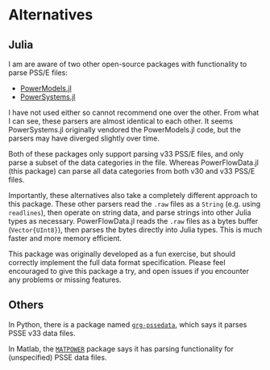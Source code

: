 # Alternatives

## Julia

I am are aware of two other open-source packages with functionality to parse PSS/E files:
  - [PowerModels.jl](https://lanl-ansi.github.io/PowerModels.jl/stable/parser/#PTI-Data-Files-(PSS/E))
  - [PowerSystems.jl](https://nrel-siip.github.io/PowerSystems.jl/stable/modeler_guide/generated_parsing/)

I have not used either so cannot recommend one over the other.
From what I can see, these parsers are almost identical to each other.
It seems PowerSystems.jl originally vendored the PowerModels.jl code, but the parsers may have diverged slightly over time.

Both of these packages only support parsing v33 PSS/E files, and only parse a subset of the data categories in the file.
Whereas PowerFlowData.jl (this package) can parse all data categories from both v30 and v33 PSS/E files.

Importantly, these alternatives also take a completely different approach to this package.
These other parsers read the `.raw` files as a `String` (e.g. using `readlines`), then operate on string data, and parse strings into other Julia types as necessary.
PowerFlowData.jl reads the `.raw` files as a bytes buffer (`Vector{UInt8}`), then parses the bytes directly into Julia types.
This is much faster and more memory efficient.

This package was originally developed as a fun exercise, but should correctly implement the full data format specification.
Please feel encouraged to give this package a try, and open issues if you encounter any
problems or missing features.

## Others

In Python, there is a package named [`grg-pssedata`](https://github.com/lanl-ansi/grg-pssedata), which says it parses PSSE v33 data files.

In Matlab, the [`MATPOWER`](https://github.com/MATPOWER/matpower/) package says it has parsing functionality for (unspecified) PSSE data files.
